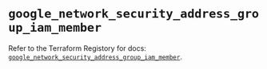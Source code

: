 # `google_network_security_address_group_iam_member`

Refer to the Terraform Registory for docs: [`google_network_security_address_group_iam_member`](https://registry.terraform.io/providers/hashicorp/google-beta/5.29.0/docs/resources/google_network_security_address_group_iam_member).
